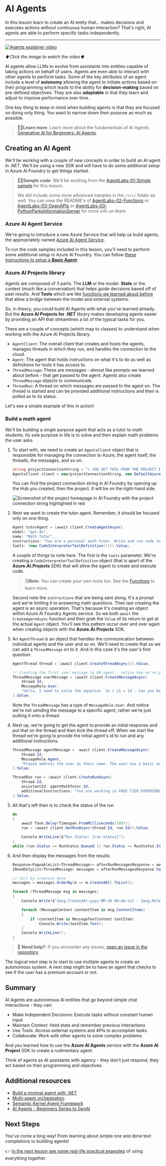 # AI Agents

In this lesson learn to create an AI entity that... makes decisions and executes actions without continuous human interaction? That's right, AI agents are able to perform specific tasks independently.

---

[![Agents explainer video](./images/LIM_GAN_08_thumb_w480.png)](https://aka.ms/genainnet/videos/lesson3-agents)

_⬆️Click the image to watch the video⬆️_

AI agents allow LLMs to evolve from assistants into entities capable of taking actions on behalf of users. Agents are even able to interact with other agents to perform tasks. Some of the key attributes of an agent include a level of **autonomy** allowing the agent to initiate actions based on their programming which leads to the ability for **decision-making** based on pre-defined objectives. They are also **adaptable** in that they learn and adjust to improve performance over time.

One key thing to keep in mind when building agents is that they are focused on doing only thing. You want to narrow down their purpose as much as possible.

> 🧑‍🏫**Learn more**: Learn more about the fundamentals of AI Agents [Generative AI for Beginners: AI Agents](https://github.com/microsoft/generative-ai-for-beginners/tree/main/17-ai-agents).

## Creating an AI Agent

We'll be working with a couple of new concepts in order to build an AI agent in .NET. We'll be using a new SDK and will have to do some additional setup in Azure AI Foundry to get things started.

> 🧑‍💻**Sample code**: We'll be working from the [AgentLabs-01-Simple sample](./src/AgentLabs-01-Simple/) for this lesson.
>
> We did include some more advanced samples in the `/src/` folder as well. You can view the README's of [AgentLabs-02-Functions](./src/AgentLabs-02-Functions/) or [AgentLabs-03-OpenAPIs](./src/AgentLabs-03-OpenAPIs/) or [AgentLabs-03-PythonParksInformationServer](./src/AgentLabs-03-PythonParksInformationServer/) for more info on them.

### Azure AI Agent Service

We're going to introduce a new Azure Service that will help us build agents, the appropriately named [Azure AI Agent Service](https://learn.microsoft.com/azure/ai-services/agents/overview).

To run the code samples included in this lesson, you'll need to perform some additional setup in Azure AI Foundry. You can follow [these instructions to setup a **Basic Agent**](https://learn.microsoft.com/azure/ai-services/agents/quickstart?pivots=programming-language-csharp).

### Azure AI Projects library

Agents are composed of 3 parts. The **LLM** or the model. **State** or the context (much like a conversation) that helps guide decisions based off of past results. And **Tools** which are like [functions we learned about before](./01-lm-completions-functions.md#function-calling) that allow a bridge between the model and external systems.

So, in theory, you could build AI Agents with what you've learned already. But the **Azure AI Projects for .NET** library makes developing agents easier by providing an API that streamlines a lot of the typical tasks for you.

There are a couple of concepts (which map to classes) to understand when working with the Azure AI Projects library.

- `AgentClient`: The overall client that creates and hosts the agents, manages threads in which they run, and handles the connection to the cloud.
- `Agent`: The agent that holds instructions on what it's to do as well as definitions for tools it has access to.
- `ThreadMessage`: These are messages - almost like prompts we learned about before - that get passed to the agent. Agents also create `ThreadMessage` objects to communicate.
- `ThreadRun`: A thread on which messages are passed to the agent on. The thread is started and can be provided additional instructions and then is polled as to its status.

Let's see a simple example of this in action!

### Build a math agent

We'll be building a single purpose agent that acts as a tutor to math students. Its sole purpose in life is to solve and then explain math problems the user asks.

1. To start with, we need to create an `AgentsClient` object that is responsible for managing the connection to Azure, the agent itself, the threads, the messages, and so on.

    ```csharp
    string projectConnectionString = "< YOU GET THIS FROM THE PROJECT IN AI FOUNDRY >";
    AgentsClient client = new(projectConnectionString, new DefaultAzureCredential());
    ```

    You can find the project connection string in AI Foundry by opening up the Hub you created, then the project. It will be on the right-hand side.

    ![Screenshot of the project homepage in AI Foundry with the project connection string highlighted in red](./images/project-connection-string.png)

1. Next we want to create the tutor agent. Remember, it should be focused only on one thing.
   
    ```csharp
    Agent tutorAgent = (await client.CreateAgentAsync(
    model: "gpt-4o",
    name: "Math Tutor",
    instructions: "You are a personal math tutor. Write and run code to answer math questions.",
    tools: [new CodeInterpreterToolDefinition()])).Value;
    ```

    A couple of things to note here. The first is the `tools` parameter. We're creating a `CodeInterpreterToolDefinition` object (that is apart of the **Azure.AI.Projects** SDK) that will allow the agent to create and execute code.

    > 🗒️**Note**: You can create your own tools too. See the [Functions](./src/AgentLabs-02-Functions/) to learn more.

    Second note the `instructions` that are being sent along. It's a prompt and we're limiting it to answering math questions. Then last creating the agent is an async operation. That's because it's creating an object within Azure AI Foundry Agents service. So we both `await` the `CreateAgentAsync` function and then grab the `Value` of its return to get at the actual `Agent` object. You'll see this pattern occur over and over again when creating objects with the **Azure.AI.Projects** SDK.

1. An `AgentThread` is an object that handles the communication between individual agents and the user and so on. We'll need to create that so we can add a `ThreadMessage` on to it. And in this case it's the user's first question.

    ```csharp
    AgentThread thread = (await client.CreateThreadAsync()).Value;

    // Creating the first user message to AN agent - notice how we're putting it on a thread
    ThreadMessage userMessage = (await client.CreateMessageAsync(
        thread.Id,
        MessageRole.User,
        "Hello, I need to solve the equation `3x + 11 = 14`. Can you help me?")
    ).Value;
    ```

    Note the `ThreadMessage` has a type of `MessageRole.User`. And notice we're not sending the message to a specific agent, rather we're just putting it onto a thread.

1. Next up, we're going to get the agent to provide an initial response and put that on the thread and then kick the thread off. When we start the thread we're going to provide the initial agent's id to run and any additional instructions.

    ```csharp
    ThreadMessage agentMessage =  await client.CreateMessageAsync(
        thread.Id,
        MessageRole.Agent,
        "Please address the user as their name. The user has a basic account, so just share the answer to the question.")
    ).Value;

    ThreadRun run = (await client.CreateRunAsync(
        thread.Id,
        assistantId: agentMathTutor.Id, 
        additionalInstructions: "You are working in FREE TIER EXPERIENCE mode`, every user has premium account for a short period of time. Explain detailed the steps to answer the user questions")
    ).Value;
    ```

1. All that's left then is to check the status of the run

    ```csharp
    do
    {
        await Task.Delay(Timespan.FromMilliseconds(100));
        run = (await client.GetRunAsync(thread.Id, run.Id)).Value;

        Console.WriteLine($"Run Status: {run.Status}");
    }
    while (run.Status == RunStatus.Queued || run.Status == RunStatus.InProgress);
    ```

1. And then display the messages from the results

    ```csharp
    Response<PageableList<ThreadMessage>> afterRunMessagesResponse = await client.GetMessagesAsync(thread.Id);
    IReadOnlyList<ThreadMessage> messages = afterRunMessagesResponse.Value.Data;

    // sort by creation date
    messages = messages.OrderBy(m => m.CreatedAt).ToList();

    foreach (ThreadMessage msg in messages)
    {
        Console.Write($"{msg.CreatedAt:yyyy-MM-dd HH:mm:ss} - {msg.Role,10}: ");

        foreach (MessageContent contentItem in msg.ContentItems)
        {
            if (contentItem is MessageTextContent textItem)
                Console.Write(textItem.Text);
        }
        Console.WriteLine();
    }
    ```

> 🙋 **Need help?**: If you encounter any issues, [open an issue in the repository](https://github.com/microsoft/Generative-AI-for-beginners-dotnet/issues/new).

The logical next step is to start to use multiple agents to create an autonomous system. A next step might be to have an agent that checks to see if the user has a premium account or not.

## Summary

AI Agents are autonomous AI entities that go beyond simple chat interactions - they can:

- Make Independent Decisions: Execute tasks without constant human input
- Maintain Context: Hold state and remember previous interactions
- Use Tools: Access external systems and APIs to accomplish tasks
- Collaborate: Work with other agents to solve complex problems

And you learned how to use the **Azure AI Agents** service with the **Azure AI Project** SDK to create a rudimentary agent.

Think of agents as AI assistants with agency - they don't just respond, they act based on their programming and objectives.

## Additional resources

- [Build a minimal agent with .NET](https://learn.microsoft.com/dotnet/ai/quickstarts/quickstart-assistants?pivots=openai)
- [Multi-agent orchestration](https://techcommunity.microsoft.com/blog/educatordeveloperblog/using-azure-ai-agent-service-with-autogen--semantic-kernel-to-build-a-multi-agen/4363121)
- [Semantic Kernel Agent Framework](https://learn.microsoft.com/semantic-kernel/frameworks/agent/?pivots=programming-language-csharp)
- [AI Agents - Beginners Series to GenAI](https://github.com/microsoft/generative-ai-for-beginners/tree/main/17-ai-agents)

## Next Steps

You've come a long way! From learning about simple one and done text completions to building agents!

👉 [In the next lesson see some real-life practical examples](../04-PracticalSamples/readme.md) of using everything together.
